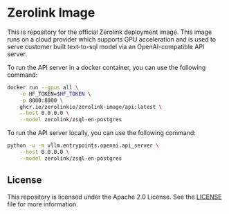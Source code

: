 # Zerolink Image

This is repository for the official Zerolink deployment image. This image runs
on a cloud provider which supports GPU acceleration and is used to serve
customer built text-to-sql model via an OpenAI-compatible API server.

To run the API server in a docker container, you can use the following command:

```bash
docker run --gpus all \
    -e HF_TOKEN=$HF_TOKEN \
    -p 8000:8000 \
    ghcr.io/zerolinkio/zerolink-image/api:latest \
    --host 0.0.0.0 \
    --model zerolink/zsql-en-postgres
```

To run the API server locally, you can use the following command:

```bash
python -u -m vllm.entrypoints.openai.api_server \
    --host 0.0.0.0 \
    --model zerolink/zsql-en-postgres
```

## License

This repository is licensed under the Apache 2.0 License. See the
[LICENSE](LICENSE) file for more information.
